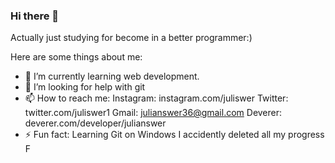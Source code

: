 ### Hi there 👋


Actually just studying for become in a better programmer:)

Here are some things about me:

- 🌱 I’m currently learning web development.
- 🤔 I’m looking for help with git
- 📫 How to reach me:
     Instagram: instagram.com/juliswer
     Twitter: twitter.com/juliswer1
     Gmail: julianswer36@gmail.com
     Deverer: deverer.com/developer/julianswer
- ⚡ Fun fact: Learning Git on Windows I accidently deleted all my progress F
